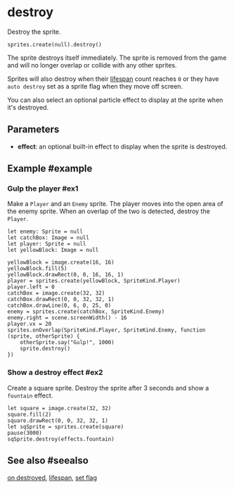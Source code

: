 # destroy

Destroy the sprite.

```sig
sprites.create(null).destroy()
```

The sprite destroys itself immediately. The sprite is removed from the game and will no longer overlap or collide with any other sprites.

Sprites will also destroy when their [lifespan](/reference/sprites/sprite/lifespan) count reaches `0` or they have ``auto destroy`` set as a sprite flag when they move off screen.

You can also select an optional particle effect to display at the sprite when it's destroyed.

## Parameters

* **effect**: an optional built-in effect to display when the sprite is destroyed.


## Example #example

### Gulp the player #ex1

Make a ``Player`` and an ``Enemy`` sprite. The player moves into the open area of the enemy sprite. When an overlap of the two is detected, destroy the ``Player``.

```blocks
let enemy: Sprite = null
let catchBox: Image = null
let player: Sprite = null
let yellowBlock: Image = null

yellowBlock = image.create(16, 16)
yellowBlock.fill(5)
yellowBlock.drawRect(0, 0, 16, 16, 1)
player = sprites.create(yellowBlock, SpriteKind.Player)
player.left = 0
catchBox = image.create(32, 32)
catchBox.drawRect(0, 0, 32, 32, 1)
catchBox.drawLine(0, 6, 0, 25, 0)
enemy = sprites.create(catchBox, SpriteKind.Enemy)
enemy.right = scene.screenWidth() - 16
player.vx = 20
sprites.onOverlap(SpriteKind.Player, SpriteKind.Enemy, function (sprite, otherSprite) {
    otherSprite.say("Gulp!", 1000)
    sprite.destroy()
})
```

### Show a destroy effect #ex2

Create a square sprite. Destroy the sprite after 3 seconds and show a ``fountain`` effect.

```blocks
let square = image.create(32, 32)
square.fill(2)
square.drawRect(0, 0, 32, 32, 1)
let sqSprite = sprites.create(square)
pause(3000)
sqSprite.destroy(effects.fountain)
```

## See also #seealso

[on destroyed](/reference/sprites/on-destroyed),
[lifespan](/reference/sprites/sprite/lifespan),
[set flag](/reference/sprites/sprite/set-flag)